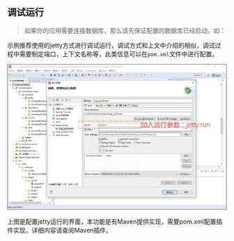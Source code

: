 ## 调试运行




>  如果你的应用需要连接数据库，那么请先保证配置的数据库已经启动。如：





示例推荐使用的jetty方式进行调试运行，调试方式和上文中介绍的相似，调试过程中需要制定端口，上下文名称等，此类信息可以在`pom.xml`文件中进行配置。 

![jetty运行配置](../img/image108.jpg)

上图是配置jetty运行的界面，本功能是有Maven提供实现，需要pom.xml配置插件实现，详细内容请查阅Maven插件。
